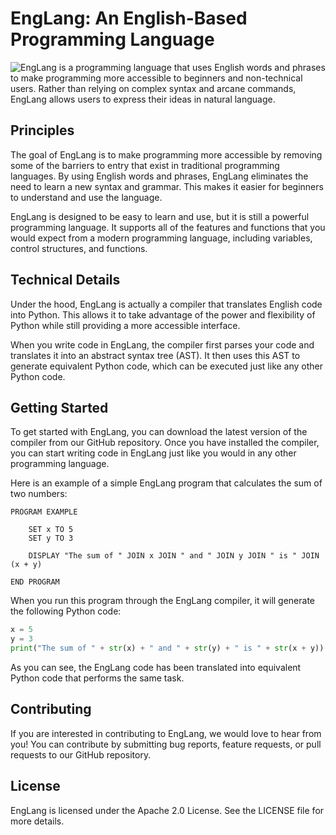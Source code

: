 # EngLang: An English-Based Programming Language

<img style="float: left;" src="assets/logo.jpg"> EngLang is a programming language that uses English words and phrases to make programming more accessible to beginners and non-technical users. Rather than relying on complex syntax and arcane commands, EngLang allows users to express their ideas in natural language.

## Principles

The goal of EngLang is to make programming more accessible by removing some of the barriers to entry that exist in traditional programming languages. By using English words and phrases, EngLang eliminates the need to learn a new syntax and grammar. This makes it easier for beginners to understand and use the language.

EngLang is designed to be easy to learn and use, but it is still a powerful programming language. It supports all of the features and functions that you would expect from a modern programming language, including variables, control structures, and functions.

## Technical Details

Under the hood, EngLang is actually a compiler that translates English code into Python. This allows it to take advantage of the power and flexibility of Python while still providing a more accessible interface.

When you write code in EngLang, the compiler first parses your code and translates it into an abstract syntax tree (AST). It then uses this AST to generate equivalent Python code, which can be executed just like any other Python code.

## Getting Started

To get started with EngLang, you can download the latest version of the compiler from our GitHub repository. Once you have installed the compiler, you can start writing code in EngLang just like you would in any other programming language.

Here is an example of a simple EngLang program that calculates the sum of two numbers:

```EngLang
PROGRAM EXAMPLE

    SET x TO 5
    SET y TO 3

    DISPLAY "The sum of " JOIN x JOIN " and " JOIN y JOIN " is " JOIN (x + y)

END PROGRAM
```

When you run this program through the EngLang compiler, it will generate the following Python code:

```python
x = 5
y = 3
print("The sum of " + str(x) + " and " + str(y) + " is " + str(x + y))
```

As you can see, the EngLang code has been translated into equivalent Python code that performs the same task.

## Contributing

If you are interested in contributing to EngLang, we would love to hear from you! You can contribute by submitting bug reports, feature requests, or pull requests to our GitHub repository.

## License

EngLang is licensed under the Apache 2.0 License. See the LICENSE file for more details.
